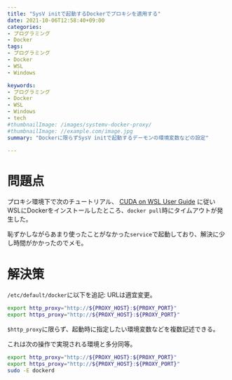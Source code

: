 ```yaml
---
title: "SysV initで起動するDockerでプロキシを適用する"
date: 2021-10-06T12:58:40+09:00
categories:
- プログラミング
- Docker
tags:
- プログラミング
- Docker
- WSL
- Windows

keywords:
- プログラミング
- Docker
- WSL
- Windows
- tech
#thumbnailImage: /images/systemv-docker-proxy/
#thumbnailImage: //example.com/image.jpg
summary: "Dockerに限らずSysV initで起動するデーモンの環境変数などの設定"

---
```


# 問題点
プロキシ環境下で次のチュートリアル、
[CUDA on WSL User Guide](https://docs.nvidia.com/cuda/wsl-user-guide/index.html)
に従いWSLにDockerをインストールしたところ、`docker pull`時にタイムアウトが発生した。

恥ずかしながらあまり使ったことがなかった`service`で起動しており、解決に少し時間がかかったのでメモ。

# 解決策

`/etc/default/docker`に以下を追記:
URLは適宜変更。
```bash
export http_proxy="http://${PROXY_HOST}:${PROXY_PORT}"
export https_proxy="http://${PROXY_HOST}:${PROXY_PORT}"
```
`$http_proxy`に限らず、起動時に指定したい環境変数などを複数記述できる。

これは次の操作で実現される環境と多分同等。
```bash
export http_proxy="http://${PROXY_HOST}:${PROXY_PORT}"
export https_proxy="http://${PROXY_HOST}:${PROXY_PORT}"
sudo -E dockerd
```
